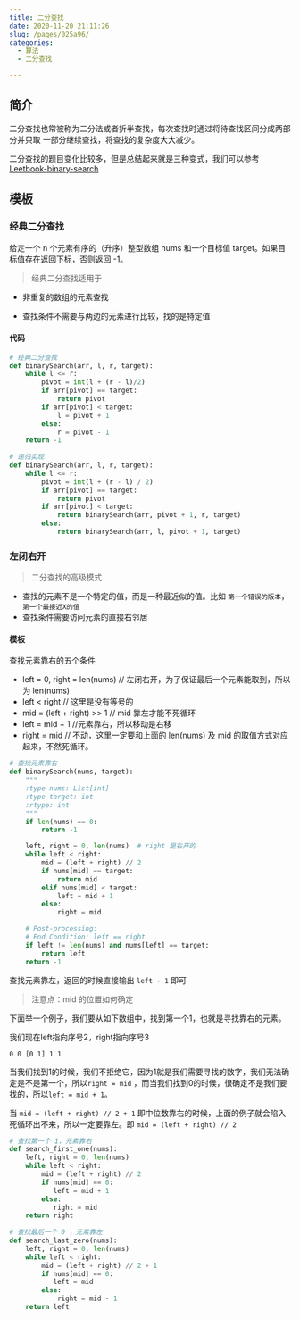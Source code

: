 ```yaml
---
title: 二分查找
date: 2020-11-20 21:11:26
slug: /pages/025a96/
categories: 
  - 算法
  - 二分查找

---
```


## 简介

二分查找也常被称为二分法或者折半查找，每次查找时通过将待查找区间分成两部分并只取 一部分继续查找，将查找的复杂度大大减少。

二分查找的题目变化比较多，但是总结起来就是三种变式，我们可以参考 [Leetbook-binary-search](https://leetcode-cn.com/leetbook/read/binary-search/xepthr/)

## 模板

### 经典二分查找

给定一个 n 个元素有序的（升序）整型数组 nums 和一个目标值 target。如果目标值存在返回下标，否则返回 -1。

> 经典二分查找适用于

 - 非重复的数组的元素查找

 - 查找条件不需要与两边的元素进行比较，找的是特定值

#### 代码

```python
# 经典二分查找
def binarySearch(arr, l, r, target):
    while l <= r:
        pivot = int(l + (r - l)/2)
        if arr[pivot] == target: 
            return pivot
        if arr[pivot] < target:
            l = pivot + 1
        else:
            r = pivot - 1
    return -1 
  
# 递归实现
def binarySearch(arr, l, r, target):
    while l <= r:
        pivot = int(l + (r - l) / 2)
        if arr[pivot] == target:
            return pivot
        if arr[pivot] < target:
            return binarySearch(arr, pivot + 1, r, target)
        else:
            return binarySearch(arr, l, pivot + 1, target)
```



### 左闭右开

> 二分查找的高级模式

- 查找的元素不是一个特定的值，而是一种最近似的值。比如 `第一个错误的版本`，`第一个最接近X的值`
- 查找条件需要访问元素的直接右邻居

#### 模板

查找元素靠右的五个条件

- left = 0, right = len(nums) // 左闭右开，为了保证最后一个元素能取到，所以为 len(nums)
- left < right // 这里是没有等号的
- mid = (left + right) >> 1 // mid 靠左才能不死循环
- left = mid + 1 //元素靠右，所以移动是右移
- right = mid // 不动，这里一定要和上面的 len(nums) 及 mid 的取值方式对应起来，不然死循环。 

```python
# 查找元素靠右
def binarySearch(nums, target):
    """
    :type nums: List[int]
    :type target: int
    :rtype: int
    """
    if len(nums) == 0:
        return -1

    left, right = 0, len(nums)  # right 是右开的
    while left < right:
        mid = (left + right) // 2
        if nums[mid] == target:
            return mid
        elif nums[mid] < target:
            left = mid + 1
        else:
            right = mid

    # Post-processing:
    # End Condition: left == right
    if left != len(nums) and nums[left] == target:
        return left
    return -1
```

查找元素靠左，返回的时候直接输出 `left - 1` 即可

> 注意点：mid 的位置如何确定

下面举一个例子，我们要从如下数组中，找到第一个1，也就是寻找靠右的元素。

我们现在left指向序号$2$，right指向序号$3$

```
0 0 [0 1] 1 1
```

当我们找到1的时候，我们不拒绝它，因为1就是我们需要寻找的数字，我们无法确定是不是第一个，所以`right = mid` ，而当我们找到0的时候，很确定不是我们要找的，所以`left = mid + 1`。

当 `mid = (left + right) // 2 + 1` 即中位数靠右的时候，上面的例子就会陷入死循环出不来，所以一定要靠左。即 `mid = (left + right) // 2`

```python
# 查找第一个 1，元素靠右
def search_first_one(nums):
    left, right = 0, len(nums)  
    while left < right:
        mid = (left + right) // 2
        if nums[mid] == 0:
           left = mid + 1
        else:
           right = mid
    return right
        
# 查找最后一个 0 ，元素靠左
def search_last_zero(nums):
    left, right = 0, len(nums)  
    while left < right:
        mid = (left + right) // 2 + 1
        if nums[mid] == 0:
           left = mid
        else:
            right = mid - 1
    return left 
```



